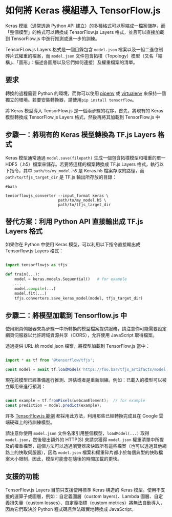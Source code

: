 # 如何將 Keras 模組導入 TensorFlow.js

Keras 模組（通常透過 Python API 建立）的多種格式可以壓縮成一檔案儲存，而「整個模型」的格式可以轉換成 TensorFlow.js Layers 格式，並且可以直接加載到 TensorFlow.js 中進行推測或進一步的訓練。

TensorFLow.js Layers 格式是一個目錄包含 `model.json` 檔案以及一組二進位制碎片式權重的檔案，而 `model.json` 文件包含拓樸（Topology）模型（又名「結構」、「圖形」：描述各圖層以及它們如何連接）及權重檔案的清單。

## 要求

轉換的過程需要 Python 的環境，而你可以使用 [pipenv](https://github.com/pypa/pipenv) 或 [virtualenv](https://virtualenv.pypa.io/en/stable/) 來保持一個獨立的環境。若要安裝轉換器，請使用`pip install tensorflow`。

將 Keras 模型導入 TensorFlow.js 是一個兩步驟的程序，首先，將現有的 Keras 模型轉換成 TensorFlow.js Layers 格式，然後再將其加載到 TensorFlow.js 中


## 步驟一：將現有的 Keras 模型轉換為 TF.js Layers 格式

Keras 模型通常通過 `model.save(filepath)` 生成一個包含拓樸模型和權重的單一 HDF5（.h5）檔案來儲存。若要將這樣的檔案轉換成 TF.js Layers 格式，執行以下指令，其中 `path/to/my_model.h5` 是 Keras.h5 檔案存取的路徑，而 `path/to/tfjs_target_dir` 是 TF.js 輸出所存放的目錄：
```
#bath 

tensorflowjs_converter --input_format keras \
                       path/to/my_model.h5 \
                       path/to/tfjs_target_dir
```
## 替代方案：利用 Python API 直接輸出成 TF.js Layers 格式
如果你在 Python 中使用 Keras 模型，可以利用以下指令直接輸出成 Tensorflow.js Layers 格式：
```Python

import tensorflowjs as tfjs

def train(...):
    model = keras.models.Sequential()   # for example
    ...
    model.compile(...)
    model.fit(...)
    tfjs.converters.save_keras_model(model, tfjs_target_dir)
```
## 步驟二：將模型加載到 Tensorflow.js 中
使用網頁伺服器來為步驟一中所轉換的模型檔案提供服務，請注意你可能需要設定網頁伺服器以允許跨域資源共享（CORS），允許使用 JavaScript 取得檔案。

透過提供 URL 給 model.json 檔案，將模型加載到 TensorFlow.js 當中：

``` JavaScript

import * as tf from '@tensorflow/tfjs';

const model = await tf.loadModel('https://foo.bar/tfjs_artifacts/model.json');
```

現在該模型已經準備進行推測、評估或者是重新訓練。例如：已載入的模型可以被立即用來進行預測：

```JavaScript

const example = tf.fromPixels(webcamElement);  // for example
const prediction = model.predict(example);
```

許多 [TensorFlow.js 範例](https://github.com/tensorflow/tfjs-examples) 都採用此方法，利用那些已經轉換完成且在 Google 雲端硬碟上的待訓練模型。

請注意你使用 `model.json` 文件名來引用整個模型，`loadModel(...)` 取得 `model.json`，然後發出額外的 HTTP(S) 來請求獲得 `model.json` 權重清單中所提及的權重檔案，這個方法可以透過瀏覽器來快取所有這些檔案（也可以透過其他網路上的快取伺服器），因為 `model.json` 檔案和權重碎片都小於每個典型的快取檔案大小限制，因此，模型可能會在隨後的時間加載的更快。

## 支援的功能

TensorFlow.js Layers 目前只支援使用標準 Keras 構造的 Keras 模型。使用不支援的運算子或圖層，例如：自定義圖層（custom layers）、Lambda 圖層、自定義損失量（custom losses）、自定義指標（custom metrics）將無法自動導入，因為它們取決於 Python 程式碼且無法確實地轉換成 JavaScript。
